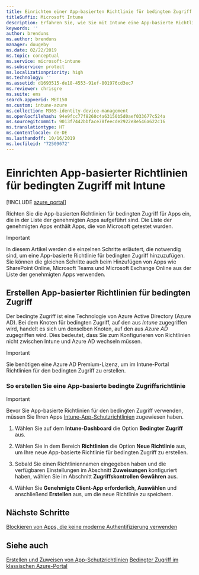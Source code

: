 ```yaml
---
title: Einrichten einer App-basierten Richtlinie für bedingten Zugriff mit Intune
titleSuffix: Microsoft Intune
description: Erfahren Sie, wie Sie mit Intune eine App-basierte Richtlinie für bedingten Zugriff erstellen.
keywords: ''
author: brenduns
ms.author: brenduns
manager: dougeby
ms.date: 02/22/2019
ms.topic: conceptual
ms.service: microsoft-intune
ms.subservice: protect
ms.localizationpriority: high
ms.technology: ''
ms.assetid: d1693515-de18-4553-91ef-801976cd3ec7
ms.reviewer: chrisgre
ms.suite: ems
search.appverid: MET150
ms.custom: intune-azure
ms.collection: M365-identity-device-management
ms.openlocfilehash: 94e9fcc77f8260c4a63150b5d0aef033677c524a
ms.sourcegitcommit: 9013f7442bbface78feecde2922e8e546a622c16
ms.translationtype: HT
ms.contentlocale: de-DE
ms.lasthandoff: 10/16/2019
ms.locfileid: "72509672"
---
```

# <a name="set-up-app-based-conditional-access-policies-with-intune"></a>Einrichten App-basierter Richtlinien für bedingten Zugriff mit Intune

[!INCLUDE [azure_portal](../includes/azure_portal.md)]

Richten Sie die App-basierten Richtlinien für bedingten Zugriff für Apps ein, die in der Liste der genehmigten Apps aufgeführt sind. Die Liste der genehmigten Apps enthält Apps, die von Microsoft getestet wurden.

> [!IMPORTANT]
> In diesem Artikel werden die einzelnen Schritte erläutert, die notwendig sind, um eine App-basierte Richtlinie für bedingten Zugriff hinzuzufügen. Sie können die gleichen Schritte auch beim Hinzufügen von Apps wie SharePoint Online, Microsoft Teams und Microsoft Exchange Online aus der Liste der genehmigten Apps verwenden.

## <a name="create-app-based-conditional-access-policies"></a>Erstellen App-basierter Richtlinien für bedingten Zugriff
Der bedingte Zugriff ist eine Technologie von Azure Active Directory (Azure AD). Bei dem Knoten für bedingten Zugriff, auf den aus *Intune* zugegriffen wird, handelt es sich um denselben Knoten, auf den aus *Azure AD* zugegriffen wird. Dies bedeutet, dass Sie zum Konfigurieren von Richtlinien nicht zwischen Intune und Azure AD wechseln müssen.

> [!IMPORTANT]
> Sie benötigen eine Azure AD Premium-Lizenz, um im Intune-Portal Richtlinien für den bedingten Zugriff zu erstellen.

### <a name="to-create-an-app-based-conditional-access-policy"></a>So erstellen Sie eine App-basierte bedingte Zugriffsrichtlinie

> [!IMPORTANT]
> Bevor Sie App-basierte Richtlinien für den bedingten Zugriff verwenden, müssen Sie Ihren Apps [Intune-App-Schutzrichtlinien](../apps/app-protection-policies.md) zugewiesen haben.

1. Wählen Sie auf dem **Intune-Dashboard** die Option **Bedingter Zugriff** aus.

2. Wählen Sie in dem Bereich **Richtlinien** die Option **Neue Richtlinie** aus, um Ihre neue App-basierte Richtlinie für bedingten Zugriff zu erstellen.

4. Sobald Sie einen Richtliniennamen eingegeben haben und die verfügbaren Einstellungen im Abschnitt **Zuweisungen** konfiguriert haben, wählen Sie im Abschnitt **Zugriffskontrollen** **Gewähren** aus.

5. Wählen Sie **Genehmigte Client-App erforderlich**, **Auswählen** und anschließend **Erstellen** aus, um die neue Richtlinie zu speichern.

## <a name="next-steps"></a>Nächste Schritte
[Blockieren von Apps, die keine moderne Authentifizierung verwenden](app-modern-authentication-block.md)

## <a name="see-also"></a>Siehe auch

[Erstellen und Zuweisen von App-Schutzrichtlinien](../apps/app-protection-policies.md)
[Bedingter Zugriff im klassischen Azure-Portal](https://docs.microsoft.com/azure/active-directory/active-directory-conditional-access)
